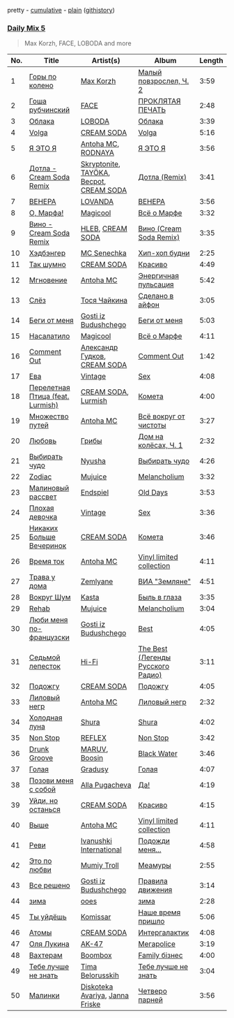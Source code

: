 pretty - [cumulative](/playlists/cumulative/Daily%20Mix%205.md) - [plain](/playlists/plain/37i9dQZF1E36TO0q54WsJv) ([githistory](https://github.githistory.xyz/vitokorn/spotify-playlist-archive/blob/master/playlists/plain/37i9dQZF1E36TO0q54WsJv))
### [Daily Mix 5](https://open.spotify.com/playlist/37i9dQZF1E36TO0q54WsJv)

> Max Korzh, FACE, LOBODA and more

| No. | Title | Artist(s) | Album | Length |
|---|---|---|---|---|
| 1 | [Горы по колено](https://open.spotify.com/track/7f6ALwMTMLAhXCfoHYLCsx) | [Max Korzh](https://open.spotify.com/artist/5meD8C7oGK5yUEY2T7ZZ7W) | [Малый повзрослел, Ч. 2](https://open.spotify.com/album/3iKJSrtfk7d5XjhfYp46RB) | 3:59 |
| 2 | [Гоша рубчинский](https://open.spotify.com/track/4Z9CjIztG5chtfcCcWyLTV) | [FACE](https://open.spotify.com/artist/2z20q6EEfm6w6PiIKsgtb3) | [ПРОКЛЯТАЯ ПЕЧАТЬ](https://open.spotify.com/album/550QKnuwAiPHq3bhS2H0Cj) | 2:48 |
| 3 | [Облака](https://open.spotify.com/track/1oB7UDgAwpnsBBv03aOHEc) | [LOBODA](https://open.spotify.com/artist/59oe7CAquFZ5mNjQ1efKPN) | [Облака](https://open.spotify.com/album/6EdfTAvLAJIgqZvJTrL8Ff) | 3:39 |
| 4 | [Volga](https://open.spotify.com/track/5qr9PIZMCGVAHPCepRKFJb) | [CREAM SODA](https://open.spotify.com/artist/0QTO0QZDjoyXxRtIgAU4GY) | [Volga](https://open.spotify.com/album/2qgIdPDAucGMjDmLSvFC43) | 5:16 |
| 5 | [Я ЭТО Я](https://open.spotify.com/track/3t7hyfAkgfXvghT3doqi1n) | [Antoha MC](https://open.spotify.com/artist/6OqmKFaRcw0f23m5PQ9CrL), [RODNAYA](https://open.spotify.com/artist/2qiA4KQRyYYBKuw79r23w5) | [Я ЭТО Я](https://open.spotify.com/album/0PHXn7amw0lHg0yDCqn0BT) | 3:56 |
| 6 | [Дотла - Cream Soda Remix](https://open.spotify.com/track/7gkzUw0zpBA8ejRj24nhrc) | [Skryptonite](https://open.spotify.com/artist/3vvLuXEEf7sl3izJcw0GIn), [TAYÖKA](https://open.spotify.com/artist/3mvaNf9jj0CF2TA5JqPtsA), [Becpot](https://open.spotify.com/artist/77V4RWnJWBoMVO5e90kvdB), [CREAM SODA](https://open.spotify.com/artist/0QTO0QZDjoyXxRtIgAU4GY) | [Дотла (Remix)](https://open.spotify.com/album/46WdSswibxGOl2t71tdh4d) | 3:41 |
| 7 | [ВЕНЕРА](https://open.spotify.com/track/1w0w9kudNHF2dH7BeZIMgl) | [LOVANDA](https://open.spotify.com/artist/70ZvAjvH1nmkRprgdjigbV) | [ВЕНЕРА](https://open.spotify.com/album/59dHOgRtNOG15Y0woPPCT2) | 3:56 |
| 8 | [О, Марфа!](https://open.spotify.com/track/1hsoycTGxEfkNTgvgwUc5K) | [Magicool](https://open.spotify.com/artist/7tIQZT22FSXLAYqmHNjcYo) | [Всё о Марфе](https://open.spotify.com/album/1KtaCHFMc9NNJyLtzcgZMX) | 3:32 |
| 9 | [Вино - Cream Soda Remix](https://open.spotify.com/track/4kgIoe1h2d28VW4nTqeWwW) | [HLEB](https://open.spotify.com/artist/1FqRk4EMtZN4Z7mwn5KnOv), [CREAM SODA](https://open.spotify.com/artist/0QTO0QZDjoyXxRtIgAU4GY) | [Вино (Cream Soda Remix)](https://open.spotify.com/album/1VH2EoMue57PlfschUHt6U) | 3:35 |
| 10 | [Хэдбэнгер](https://open.spotify.com/track/5SdupGRqvnWl8qV6bb9K0H) | [MC Senechka](https://open.spotify.com/artist/0zBjXSBSRoEMsKByRrbITT) | [Хип-хоп будни](https://open.spotify.com/album/29M53EIRxJKyWX0gk5teKA) | 2:25 |
| 11 | [Так шумно](https://open.spotify.com/track/0Y4n8uhNSxKmCbsANNiX2S) | [CREAM SODA](https://open.spotify.com/artist/0QTO0QZDjoyXxRtIgAU4GY) | [Красиво](https://open.spotify.com/album/55xwSGfSk58dy7prUboXVL) | 4:49 |
| 12 | [Мгновение](https://open.spotify.com/track/3Lr1x8pfAsuMzO4WWHpO45) | [Antoha MC](https://open.spotify.com/artist/6OqmKFaRcw0f23m5PQ9CrL) | [Энергичная пульсация](https://open.spotify.com/album/4bilivV0DbmQtvSdS0duMj) | 5:42 |
| 13 | [Слёз](https://open.spotify.com/track/6jTXiMeNtDFRsHVDwKD4yH) | [Тося Чайкина](https://open.spotify.com/artist/2Ibq1kUPUhSjoJVrvZEMrj) | [Сделано в айфон](https://open.spotify.com/album/4WKdGqURIsmJJYV4cE9c1b) | 3:05 |
| 14 | [Беги от меня](https://open.spotify.com/track/4JowqK4G2Xm660uvfyisRv) | [Gosti iz Budushchego](https://open.spotify.com/artist/64z2zAx3ll1sxdGwktocq8) | [Беги от меня](https://open.spotify.com/album/2Xe2vNMwgKJTbV2huDDc7h) | 5:03 |
| 15 | [Насалатило](https://open.spotify.com/track/2wS7jyIKwwl0iCGkX2zNIh) | [Magicool](https://open.spotify.com/artist/7tIQZT22FSXLAYqmHNjcYo) | [Всё о Марфе](https://open.spotify.com/album/1KtaCHFMc9NNJyLtzcgZMX) | 4:11 |
| 16 | [Comment Out](https://open.spotify.com/track/7AQy9Kr4YoxIjegWrczAf4) | [Александр Гудков](https://open.spotify.com/artist/6yQDQBIDRqB4s9sMMVNZQv), [CREAM SODA](https://open.spotify.com/artist/0QTO0QZDjoyXxRtIgAU4GY) | [Comment Out](https://open.spotify.com/album/20BbJhWpv7iQuQXL4tUgDi) | 1:42 |
| 17 | [Ева](https://open.spotify.com/track/4YAmz4rhvNURdkmwbWAX35) | [Vintage](https://open.spotify.com/artist/1I8yEn0RSxacRvLxd8N56a) | [Sex](https://open.spotify.com/album/5qHkwRYftOIZtUOJcv1lxh) | 4:08 |
| 18 | [Перелетная Птица (feat. Lurmish)](https://open.spotify.com/track/6FlXCXglsogfwMT9vw37om) | [CREAM SODA](https://open.spotify.com/artist/0QTO0QZDjoyXxRtIgAU4GY), [Lurmish](https://open.spotify.com/artist/2auT011jEBV2viu2oRTmGh) | [Комета](https://open.spotify.com/album/0u6NpdGJSd1zhSqwOqnoFG) | 4:00 |
| 19 | [Множество путей](https://open.spotify.com/track/6QBrLbW2rvnKUvdXH2E59U) | [Antoha MC](https://open.spotify.com/artist/6OqmKFaRcw0f23m5PQ9CrL) | [Всё вокруг от чистоты](https://open.spotify.com/album/2cDS6YHB1M4osIcXUgPuht) | 3:27 |
| 20 | [Любовь](https://open.spotify.com/track/36PeUKdOMxivLrmkHeJ3mn) | [Грибы](https://open.spotify.com/artist/7yNqUSyJGymfJQghNU0zcH) | [Дом на колёсах, Ч. 1](https://open.spotify.com/album/4JlrrASIoUhpkwergCD6vR) | 2:32 |
| 21 | [Выбирать чудо](https://open.spotify.com/track/2BiGhyy3xZlghMOP6QfYo1) | [Nyusha](https://open.spotify.com/artist/4GieO2JjiJOxc7m53YFjza) | [Выбирать чудо](https://open.spotify.com/album/1Vkk9k9T5xnFzfy3j9Dj1y) | 4:26 |
| 22 | [Zodiac](https://open.spotify.com/track/1aDm1oMlFxg52uyu5PBAKC) | [Mujuice](https://open.spotify.com/artist/5oCq1yafGo6ND2PnmhINPL) | [Melancholium](https://open.spotify.com/album/3R0jkmQuFQWDc7r4rBVdoG) | 3:32 |
| 23 | [Малиновый рассвет](https://open.spotify.com/track/1GS1TAA8zc5oGiYE1z9Q53) | [Endspiel](https://open.spotify.com/artist/35m8HjyHmGQxAKfIBVHZpF) | [Old Days](https://open.spotify.com/album/1jwHnR93ODLofIjcKl31LS) | 3:53 |
| 24 | [Плохая девочка](https://open.spotify.com/track/4goHaGmnOnE40cQIGBV4gv) | [Vintage](https://open.spotify.com/artist/1I8yEn0RSxacRvLxd8N56a) | [Sex](https://open.spotify.com/album/0yZ6j28YBuwhtI0OjRyzKi) | 3:36 |
| 25 | [Никаких Больше Вечеринок](https://open.spotify.com/track/4XJ0xSJtI7HKVe3qqoYX5E) | [CREAM SODA](https://open.spotify.com/artist/0QTO0QZDjoyXxRtIgAU4GY) | [Комета](https://open.spotify.com/album/0u6NpdGJSd1zhSqwOqnoFG) | 3:46 |
| 26 | [Время ток](https://open.spotify.com/track/2yep5D1nPbs0bGwOOI1ach) | [Antoha MC](https://open.spotify.com/artist/6OqmKFaRcw0f23m5PQ9CrL) | [Vinyl limited collection](https://open.spotify.com/album/0se5SMcqrF7l22ISQe7iDG) | 4:11 |
| 27 | [Трава у дома](https://open.spotify.com/track/7HBr5OwIsHxKfcD5tmsWxl) | [Zemlyane](https://open.spotify.com/artist/1XTAcIzGE3P8PT39zQ73N0) | [ВИА "Земляне"](https://open.spotify.com/album/4HLQhFgpugYGPLpoCJ6TSu) | 4:51 |
| 28 | [Вокруг Шум](https://open.spotify.com/track/5NqhAFTgPTsxhm7kDhfVCw) | [Kasta](https://open.spotify.com/artist/5I37oVgAnT7OGiqKJSMVRH) | [Быль в глаза](https://open.spotify.com/album/0HQRLT73BJSUnojMuFQdv9) | 3:35 |
| 29 | [Rehab](https://open.spotify.com/track/0sQ9KQqrzE4mnfr0cl9rYL) | [Mujuice](https://open.spotify.com/artist/5oCq1yafGo6ND2PnmhINPL) | [Melancholium](https://open.spotify.com/album/3R0jkmQuFQWDc7r4rBVdoG) | 3:04 |
| 30 | [Люби меня по-французски](https://open.spotify.com/track/2vZYXfij4MLP0DioNkI4bL) | [Gosti iz Budushchego](https://open.spotify.com/artist/64z2zAx3ll1sxdGwktocq8) | [Best](https://open.spotify.com/album/0GSEtsqMAfFxW8SHo1YKbX) | 4:05 |
| 31 | [Седьмой лепесток](https://open.spotify.com/track/4LpJNsJKHBFfY1mOQtFrUr) | [Hi-Fi](https://open.spotify.com/artist/3QGr3zxw4bdVID2bsKVQTd) | [The Best (Легенды Русского Радио)](https://open.spotify.com/album/2qbXPXs1UfOeYN4ixMmnXB) | 3:11 |
| 32 | [Подожгу](https://open.spotify.com/track/7Ddh6L2q65SrDPn1qoWoqL) | [CREAM SODA](https://open.spotify.com/artist/0QTO0QZDjoyXxRtIgAU4GY) | [Подожгу](https://open.spotify.com/album/6ph4bykHZyjlAJpgs556pB) | 4:05 |
| 33 | [Лиловый негр](https://open.spotify.com/track/5lzBYLZUoZsN1kIrHuPEEO) | [Antoha MC](https://open.spotify.com/artist/6OqmKFaRcw0f23m5PQ9CrL) | [Лиловый негр](https://open.spotify.com/album/4EJI8z84h036RmT4gCpC1b) | 2:32 |
| 34 | [Холодная луна](https://open.spotify.com/track/4cvqyFCawnj7czgPcGAaXT) | [Shura](https://open.spotify.com/artist/03JHGoUoM1LQmuXqknBi5P) | [Shura](https://open.spotify.com/album/4wwiZRtQwIq1evwsx0ZnSe) | 4:02 |
| 35 | [Non Stop](https://open.spotify.com/track/4coAoaN6mbjHLgmAufgnVi) | [REFLEX](https://open.spotify.com/artist/0pRJEFIZ15zsikL0PML84H) | [Non Stop](https://open.spotify.com/album/2NDNqJbYGFR0m9j3ijnMoL) | 3:42 |
| 36 | [Drunk Groove](https://open.spotify.com/track/5oAuqB3aoXBm0nmyEKYxAU) | [MARUV](https://open.spotify.com/artist/44T03OWDUjwDgg4IYgFCWi), [Boosin](https://open.spotify.com/artist/4B6QXgWoD3HHhUeXwPWYbu) | [Black Water](https://open.spotify.com/album/3pRqgYBLCDR06sv6WndIyF) | 3:46 |
| 37 | [Голая](https://open.spotify.com/track/2qViDj3LbJet516NALEznz) | [Gradusy](https://open.spotify.com/artist/4TyLwoVkM8ubyuiIxtVJ9E) | [Голая](https://open.spotify.com/album/5LgNhEVbxslms1GvIkeubZ) | 4:07 |
| 38 | [Позови меня с собой](https://open.spotify.com/track/4hpEs4S57UaWS4IF2sm5yJ) | [Alla Pugacheva](https://open.spotify.com/artist/7lyhSLlB5fWJmU5eB6k84L) | [Да!](https://open.spotify.com/album/4jjmO6nWehkw97QIxcQi27) | 4:19 |
| 39 | [Уйди, но останься](https://open.spotify.com/track/1eC3rkuJHlitGAhtIwul8p) | [CREAM SODA](https://open.spotify.com/artist/0QTO0QZDjoyXxRtIgAU4GY) | [Красиво](https://open.spotify.com/album/55xwSGfSk58dy7prUboXVL) | 4:15 |
| 40 | [Выше](https://open.spotify.com/track/7JExiBA2nMbI0MBDKAMlzu) | [Antoha MC](https://open.spotify.com/artist/6OqmKFaRcw0f23m5PQ9CrL) | [Vinyl limited collection](https://open.spotify.com/album/0se5SMcqrF7l22ISQe7iDG) | 4:11 |
| 41 | [Реви](https://open.spotify.com/track/5TjbD9AgplL0IJeLJKcmJ4) | [Ivanushki International](https://open.spotify.com/artist/71u4k2PYUAfp7s5IpNmPVE) | [Подожди меня...](https://open.spotify.com/album/7nUedERaBKsnfJN3Na6mQK) | 4:58 |
| 42 | [Это по любви](https://open.spotify.com/track/6JAKuvqiX1GoZpPj2nXvqm) | [Mumiy Troll](https://open.spotify.com/artist/6rY1h3kpqbTquyR3qYWo08) | [Меамуры](https://open.spotify.com/album/76pa50NwSX2E01c0tvvlYP) | 2:55 |
| 43 | [Все решено](https://open.spotify.com/track/7ydKB08NG8riLrRseF6HK2) | [Gosti iz Budushchego](https://open.spotify.com/artist/64z2zAx3ll1sxdGwktocq8) | [Правила движения](https://open.spotify.com/album/5xpQq0TErZLBTNcZRZ80pn) | 3:14 |
| 44 | [зима](https://open.spotify.com/track/3y1fkvCTbBhNXQpR56KXYC) | [ooes](https://open.spotify.com/artist/0aXi5kveuKNm6t5vGVeUBM) | [зима](https://open.spotify.com/album/0uf1pLGBYv0IG1tFusaueA) | 2:28 |
| 45 | [Ты уйдёшь](https://open.spotify.com/track/1ywT1JV1u5Nf6KO2013MW5) | [Komissar](https://open.spotify.com/artist/79ESPaP6zJhRse6DzRqEhI) | [Наше время пришло](https://open.spotify.com/album/7M1F5P9xRZUHvco7OaOjtN) | 5:06 |
| 46 | [Атомы](https://open.spotify.com/track/5H8JsmQAWPmrqWeD5PRtrK) | [CREAM SODA](https://open.spotify.com/artist/0QTO0QZDjoyXxRtIgAU4GY) | [Интергалактик](https://open.spotify.com/album/5C0QJrehGSwW1AB0CRnTEH) | 4:08 |
| 47 | [Оля Лукина](https://open.spotify.com/track/2ctgzroUBgRJvo9BL46x8N) | [AK-47](https://open.spotify.com/artist/1V662Xly7vfsecWoSbsBtT) | [Мегаpolice](https://open.spotify.com/album/7itFxPfROjzjLWsFujIAJs) | 3:19 |
| 48 | [Вахтерам](https://open.spotify.com/track/30d0YcXyQSZQcc2dHdcRhh) | [Boombox](https://open.spotify.com/artist/2c3PFZtun8HemDbDfRPV6G) | [Family бізнес](https://open.spotify.com/album/3m2nS5L5E0DGr4yQDukEEY) | 4:00 |
| 49 | [Тебе лучше не знать](https://open.spotify.com/track/0rJ0G0gJomdi076uYy4c6A) | [Tima Belorusskih](https://open.spotify.com/artist/0bOSNnz9bGAUlV3OJ3rnQW) | [Тебе лучше не знать](https://open.spotify.com/album/4st4uawcsd4sahmhag0Mpm) | 3:04 |
| 50 | [Малинки](https://open.spotify.com/track/6NdHPpb8zYsyeGjRpzlUKz) | [Diskoteka Avariya](https://open.spotify.com/artist/2NL5u7aIFrmuOHbYBYWjun), [Janna Friske](https://open.spotify.com/artist/3HdnvX1K2C0flaYmMOpdwR) | [Четверо парней](https://open.spotify.com/album/2lQzSXCPaYetWAyicxqdzF) | 3:56 |